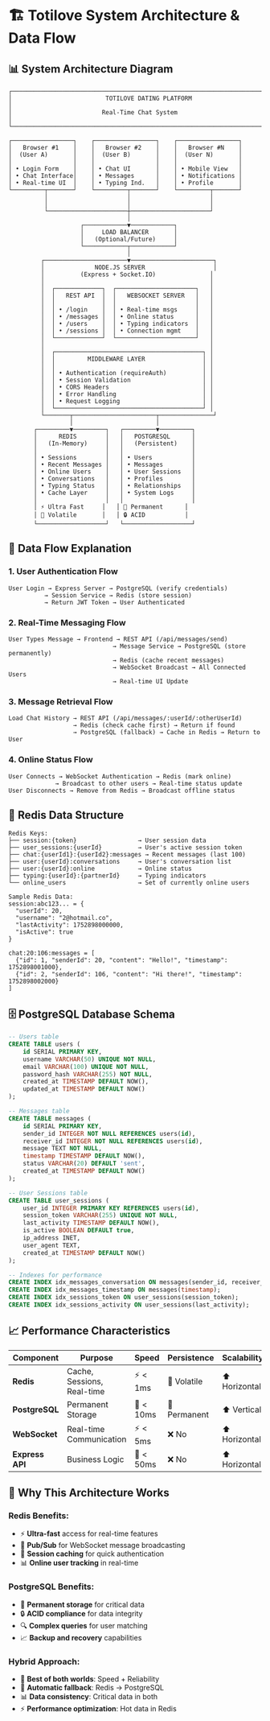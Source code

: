 # 🏗️ Totilove System Architecture & Data Flow

## 📊 System Architecture Diagram

```
┌─────────────────────────────────────────────────────────────────────────────────┐
│                          TOTILOVE DATING PLATFORM                              │
│                         Real-Time Chat System                                  │
└─────────────────────────────────────────────────────────────────────────────────┘

┌─────────────────┐    ┌─────────────────┐    ┌─────────────────┐
│   Browser #1    │    │   Browser #2    │    │   Browser #N    │
│  (User A)       │    │  (User B)       │    │  (User N)       │
│                 │    │                 │    │                 │
│ • Login Form    │    │ • Chat UI       │    │ • Mobile View   │
│ • Chat Interface│    │ • Messages      │    │ • Notifications │
│ • Real-time UI  │    │ • Typing Ind.   │    │ • Profile       │
└─────────┬───────┘    └─────────┬───────┘    └─────────┬───────┘
          │                      │                      │
          │                      │                      │
          └──────────────────────┼──────────────────────┘
                                 │
                    ┌────────────▼────────────┐
                    │     LOAD BALANCER       │
                    │   (Optional/Future)     │
                    └────────────┬────────────┘
                                 │
         ┌───────────────────────▼───────────────────────┐
         │              NODE.JS SERVER                   │
         │          (Express + Socket.IO)               │
         │                                              │
         │  ┌─────────────┐  ┌──────────────────────┐   │
         │  │   REST API  │  │   WEBSOCKET SERVER   │   │
         │  │             │  │                      │   │
         │  │ • /login    │  │ • Real-time msgs     │   │
         │  │ • /messages │  │ • Online status      │   │
         │  │ • /users    │  │ • Typing indicators  │   │
         │  │ • /sessions │  │ • Connection mgmt    │   │
         │  └─────────────┘  └──────────────────────┘   │
         │                                              │
         │  ┌─────────────────────────────────────────┐ │
         │  │         MIDDLEWARE LAYER                │ │
         │  │                                         │ │
         │  │ • Authentication (requireAuth)          │ │
         │  │ • Session Validation                    │ │
         │  │ • CORS Headers                          │ │
         │  │ • Error Handling                        │ │
         │  │ • Request Logging                       │ │
         │  └─────────────────────────────────────────┘ │
         └───────┬───────────────────────┬───────────────┘
                 │                       │
       ┌─────────▼─────────┐   ┌─────────▼─────────┐
       │      REDIS        │   │   POSTGRESQL      │
       │   (In-Memory)     │   │   (Persistent)    │
       │                   │   │                   │
       │ • Sessions        │   │ • Users           │
       │ • Recent Messages │   │ • Messages        │
       │ • Online Users    │   │ • User Sessions   │
       │ • Conversations   │   │ • Profiles        │
       │ • Typing Status   │   │ • Relationships   │
       │ • Cache Layer     │   │ • System Logs     │
       │                   │   │                   │
       │ ⚡ Ultra Fast     │   │ 💾 Permanent      │
       │ 🔄 Volatile       │   │ 🔒 ACID           │
       └───────────────────┘   └───────────────────┘
```

## 🔄 Data Flow Explanation

### 1. **User Authentication Flow**
```
User Login → Express Server → PostgreSQL (verify credentials) 
          → Session Service → Redis (store session) 
          → Return JWT Token → User Authenticated
```

### 2. **Real-Time Messaging Flow**
```
User Types Message → Frontend → REST API (/api/messages/send)
                             → Message Service → PostgreSQL (store permanently)
                             → Redis (cache recent messages)
                             → WebSocket Broadcast → All Connected Users
                             → Real-time UI Update
```

### 3. **Message Retrieval Flow**
```
Load Chat History → REST API (/api/messages/:userId/:otherUserId)
                  → Redis (check cache first) → Return if found
                  → PostgreSQL (fallback) → Cache in Redis → Return to User
```

### 4. **Online Status Flow**
```
User Connects → WebSocket Authentication → Redis (mark online)
             → Broadcast to other users → Real-time status update
User Disconnects → Remove from Redis → Broadcast offline status
```

## 💾 Redis Data Structure

```
Redis Keys:
├── session:{token}                 → User session data
├── user_sessions:{userId}          → User's active session token
├── chat:{userId1}:{userId2}:messages → Recent messages (last 100)
├── user:{userId}:conversations     → User's conversation list
├── user:{userId}:online            → Online status
├── typing:{userId}:{partnerId}     → Typing indicators
└── online_users                    → Set of currently online users

Sample Redis Data:
session:abc123... = {
  "userId": 20,
  "username": "2@hotmail.co",
  "lastActivity": 1752898000000,
  "isActive": true
}

chat:20:106:messages = [
  {"id": 1, "senderId": 20, "content": "Hello!", "timestamp": 1752898001000},
  {"id": 2, "senderId": 106, "content": "Hi there!", "timestamp": 1752898002000}
]
```

## 🗄️ PostgreSQL Database Schema

```sql
-- Users table
CREATE TABLE users (
    id SERIAL PRIMARY KEY,
    username VARCHAR(50) UNIQUE NOT NULL,
    email VARCHAR(100) UNIQUE NOT NULL,
    password_hash VARCHAR(255) NOT NULL,
    created_at TIMESTAMP DEFAULT NOW(),
    updated_at TIMESTAMP DEFAULT NOW()
);

-- Messages table
CREATE TABLE messages (
    id SERIAL PRIMARY KEY,
    sender_id INTEGER NOT NULL REFERENCES users(id),
    receiver_id INTEGER NOT NULL REFERENCES users(id),
    message TEXT NOT NULL,
    timestamp TIMESTAMP DEFAULT NOW(),
    status VARCHAR(20) DEFAULT 'sent',
    created_at TIMESTAMP DEFAULT NOW()
);

-- User Sessions table
CREATE TABLE user_sessions (
    user_id INTEGER PRIMARY KEY REFERENCES users(id),
    session_token VARCHAR(255) UNIQUE NOT NULL,
    last_activity TIMESTAMP DEFAULT NOW(),
    is_active BOOLEAN DEFAULT true,
    ip_address INET,
    user_agent TEXT,
    created_at TIMESTAMP DEFAULT NOW()
);

-- Indexes for performance
CREATE INDEX idx_messages_conversation ON messages(sender_id, receiver_id, timestamp);
CREATE INDEX idx_messages_timestamp ON messages(timestamp);
CREATE INDEX idx_sessions_token ON user_sessions(session_token);
CREATE INDEX idx_sessions_activity ON user_sessions(last_activity);
```

## 📈 Performance Characteristics

| Component | Purpose | Speed | Persistence | Scalability |
|-----------|---------|-------|-------------|-------------|
| **Redis** | Cache, Sessions, Real-time | ⚡ < 1ms | 🔄 Volatile | ⬆️ Horizontal |
| **PostgreSQL** | Permanent Storage | 💾 < 10ms | 💎 Permanent | ⬆️ Vertical |
| **WebSocket** | Real-time Communication | ⚡ < 5ms | ❌ No | ⬆️ Horizontal |
| **Express API** | Business Logic | 🚀 < 50ms | ❌ No | ⬆️ Horizontal |

## 🔄 Why This Architecture Works

### **Redis Benefits:**
- ⚡ **Ultra-fast** access for real-time features
- 🔄 **Pub/Sub** for WebSocket message broadcasting  
- 💨 **Session caching** for quick authentication
- 📊 **Online user tracking** in real-time

### **PostgreSQL Benefits:**
- 💾 **Permanent storage** for critical data
- 🔒 **ACID compliance** for data integrity
- 🔍 **Complex queries** for user matching
- 📈 **Backup and recovery** capabilities

### **Hybrid Approach:**
- 🚀 **Best of both worlds**: Speed + Reliability
- 🔄 **Automatic fallback**: Redis → PostgreSQL
- 📊 **Data consistency**: Critical data in both
- ⚡ **Performance optimization**: Hot data in Redis
